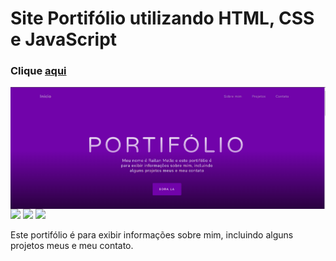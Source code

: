 <h1 align="left">Site Portifólio utilizando HTML, CSS e JavaScript</h1>
   
<h3 align="left">Clique <a href="https://devrailan.github.io/Site-Portifolio/">aqui</a></h3>   
<img align="center" src="assets/img/Captura de tela 2022-09-27 173900.png">
<div inline:block>
    <img src="https://img.shields.io/badge/html5-%23E34F26.svg?style=for-the-badge&logo=html5&logoColor=white" />
    <img src="https://img.shields.io/badge/css3-%231572B6.svg?style=for-the-badge&logo=css3&logoColor=white" />
    <img src="https://img.shields.io/badge/javascript-%23323330.svg?style=for-the-badge&logo=javascript&logoColor=%23F7DF1E" />
</div>

<p align="left">Este portifólio é para exibir informações sobre mim, incluindo alguns projetos meus e meu contato.</p>

